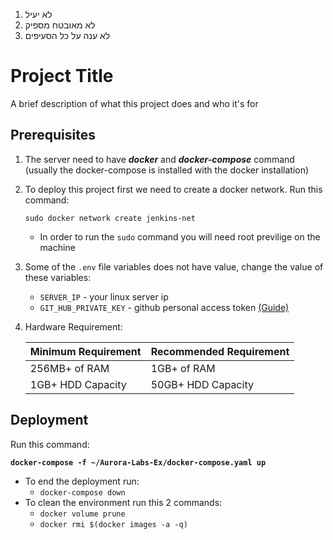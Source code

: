 1. לא יעיל
2. לא מאובטח מספיק
3. לא ענה על כל הסעיפים

# Project Title

A brief description of what this project does and who it's for


## Prerequisites

1. The server need to have **_docker_** and **_docker-compose_** command (usually the docker-compose is installed with the docker installation)
2. To deploy this project first we need to create a docker network.
    Run this command:

    `sudo docker network create jenkins-net`
    * In order to run the `sudo` command you will need root previlige on the machine
3. Some of the `.env` file variables does not have value, change the value of these variables:
    * `SERVER_IP` - your linux server ip
    * `GIT_HUB_PRIVATE_KEY` - github personal access token [(Guide)](https://docs.github.com/en/authentication/keeping-your-account-and-data-secure/creating-a-personal-access-token)
4. Hardware Requirement:

    | Minimum Requirement	 | Recommended Requirement           
    | -------------          | -------------
    | 256MB+ of RAM	         | 1GB+ of RAM 
    | 1GB+ HDD Capacity	     | 50GB+ HDD Capacity          
    
## Deployment

Run this command:

**`docker-compose -f ~/Aurora-Labs-Ex/docker-compose.yaml up`**

* To end the deployment run: 
    * `docker-compose down`
* To clean the environment run this 2 commands:
    * `docker volume prune`
    * `docker rmi $(docker images -a -q)`
